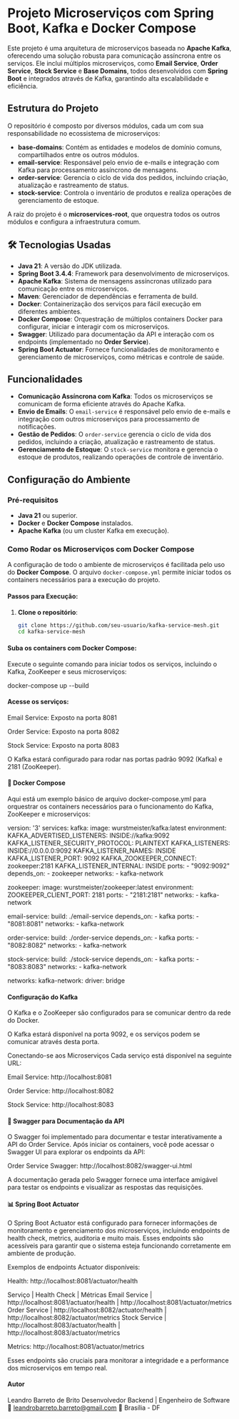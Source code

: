 # Projeto Microserviços com Spring Boot, Kafka e Docker Compose

Este projeto é uma arquitetura de microserviços baseada no **Apache Kafka**, oferecendo uma solução robusta para comunicação assíncrona entre os serviços. Ele inclui múltiplos microserviços, como **Email Service**, **Order Service**, **Stock Service** e **Base Domains**, todos desenvolvidos com **Spring Boot** e integrados através de Kafka, garantindo alta escalabilidade e eficiência.

## Estrutura do Projeto

O repositório é composto por diversos módulos, cada um com sua responsabilidade no ecossistema de microserviços:

- **base-domains**: Contém as entidades e modelos de domínio comuns, compartilhados entre os outros módulos.
- **email-service**: Responsável pelo envio de e-mails e integração com Kafka para processamento assíncrono de mensagens.
- **order-service**: Gerencia o ciclo de vida dos pedidos, incluindo criação, atualização e rastreamento de status.
- **stock-service**: Controla o inventário de produtos e realiza operações de gerenciamento de estoque.

A raiz do projeto é o **microservices-root**, que orquestra todos os outros módulos e configura a infraestrutura comum.

## 🛠 Tecnologias Usadas

- **Java 21**: A versão do JDK utilizada.
- **Spring Boot 3.4.4**: Framework para desenvolvimento de microserviços.
- **Apache Kafka**: Sistema de mensagens assíncronas utilizado para comunicação entre os microserviços.
- **Maven**: Gerenciador de dependências e ferramenta de build.
- **Docker**: Containerização dos serviços para fácil execução em diferentes ambientes.
- **Docker Compose**: Orquestração de múltiplos containers Docker para configurar, iniciar e interagir com os microserviços.
- **Swagger**: Utilizado para documentação da API e interação com os endpoints (implementado no **Order Service**).
- **Spring Boot Actuator**: Fornece funcionalidades de monitoramento e gerenciamento de microserviços, como métricas e controle de saúde.

## Funcionalidades

- **Comunicação Assíncrona com Kafka**: Todos os microserviços se comunicam de forma eficiente através do Apache Kafka.
- **Envio de Emails**: O `email-service` é responsável pelo envio de e-mails e integração com outros microserviços para processamento de notificações.
- **Gestão de Pedidos**: O `order-service` gerencia o ciclo de vida dos pedidos, incluindo a criação, atualização e rastreamento de status.
- **Gerenciamento de Estoque**: O `stock-service` monitora e gerencia o estoque de produtos, realizando operações de controle de inventário.

## Configuração do Ambiente

### Pré-requisitos

- **Java 21** ou superior.
- **Docker** e **Docker Compose** instalados.
- **Apache Kafka** (ou um cluster Kafka em execução).

### Como Rodar os Microserviços com Docker Compose

A configuração de todo o ambiente de microserviços é facilitada pelo uso do **Docker Compose**. O arquivo `docker-compose.yml` permite iniciar todos os containers necessários para a execução do projeto.

#### Passos para Execução:

1. **Clone o repositório**:

   ```bash
   git clone https://github.com/seu-usuario/kafka-service-mesh.git
   cd kafka-service-mesh
#### Suba os containers com Docker Compose:

Execute o seguinte comando para iniciar todos os serviços, incluindo o Kafka, ZooKeeper e seus microserviços:

docker-compose up --build


#### Acesse os serviços:

Email Service: Exposto na porta 8081

Order Service: Exposto na porta 8082

Stock Service: Exposto na porta 8083

O Kafka estará configurado para rodar nas portas padrão 9092 (Kafka) e 2181 (ZooKeeper).

#### 🐳 Docker Compose
Aqui está um exemplo básico de arquivo docker-compose.yml para orquestrar os containers necessários para o funcionamento do Kafka, ZooKeeper e microserviços:

version: '3'
services:
  kafka:
    image: wurstmeister/kafka:latest
    environment:
      KAFKA_ADVERTISED_LISTENERS: INSIDE://kafka:9092
      KAFKA_LISTENER_SECURITY_PROTOCOL: PLAINTEXT
      KAFKA_LISTENERS: INSIDE://0.0.0.0:9092
      KAFKA_LISTENER_NAMES: INSIDE
      KAFKA_LISTENER_PORT: 9092
      KAFKA_ZOOKEEPER_CONNECT: zookeeper:2181
      KAFKA_LISTENER_INTERNAL: INSIDE
    ports:
      - "9092:9092"
    depends_on:
      - zookeeper
    networks:
      - kafka-network

  zookeeper:
    image: wurstmeister/zookeeper:latest
    environment:
      ZOOKEEPER_CLIENT_PORT: 2181
    ports:
      - "2181:2181"
    networks:
      - kafka-network

  email-service:
    build: ./email-service
    depends_on:
      - kafka
    ports:
      - "8081:8081"
    networks:
      - kafka-network

  order-service:
    build: ./order-service
    depends_on:
      - kafka
    ports:
      - "8082:8082"
    networks:
      - kafka-network

  stock-service:
    build: ./stock-service
    depends_on:
      - kafka
    ports:
      - "8083:8083"
    networks:
      - kafka-network

networks:
  kafka-network:
    driver: bridge
    
#### Configuração do Kafka
O Kafka e o ZooKeeper são configurados para se comunicar dentro da rede do Docker.

O Kafka estará disponível na porta 9092, e os serviços podem se comunicar através desta porta.

Conectando-se aos Microserviços
Cada serviço está disponível na seguinte URL:

Email Service: http://localhost:8081

Order Service: http://localhost:8082

Stock Service: http://localhost:8083

#### 📖 Swagger para Documentação da API
O Swagger foi implementado para documentar e testar interativamente a API do Order Service. Após iniciar os containers, você pode acessar o Swagger UI para explorar os endpoints da API:

Order Service Swagger: http://localhost:8082/swagger-ui.html

A documentação gerada pelo Swagger fornece uma interface amigável para testar os endpoints e visualizar as respostas das requisições.

#### 📊 Spring Boot Actuator
O Spring Boot Actuator está configurado para fornecer informações de monitoramento e gerenciamento dos microserviços, incluindo endpoints de health check, metrics, auditoria e muito mais. Esses endpoints são acessíveis para garantir que o sistema esteja funcionando corretamente em ambiente de produção.

Exemplos de endpoints Actuator disponíveis:

Health: http://localhost:8081/actuator/health

Serviço | Health Check | Métricas
Email Service | http://localhost:8081/actuator/health | http://localhost:8081/actuator/metrics
Order Service | http://localhost:8082/actuator/health | http://localhost:8082/actuator/metrics
Stock Service | http://localhost:8083/actuator/health | http://localhost:8083/actuator/metrics

Metrics: http://localhost:8081/actuator/metrics

Esses endpoints são cruciais para monitorar a integridade e a performance dos microserviços em tempo real.

####  Autor

Leandro Barreto de Brito
Desenvolvedor Backend | Engenheiro de Software
📧 leandrobarreto.barreto@gmail.com
📍 Brasília - DF

